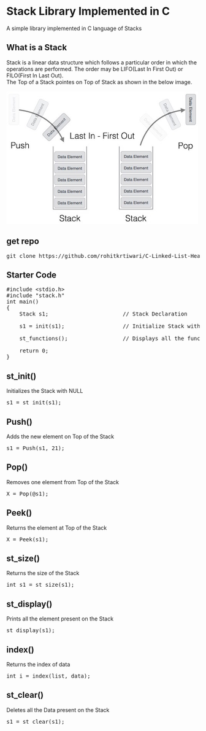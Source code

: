 # **Stack Library Implemented in C**

A simple library implemented in C language of Stacks

## **What is a Stack**
Stack is a linear data structure which follows a particular order in which the operations are performed. The order may be LIFO(Last In First Out) or FILO(First In Last Out).<br> 
The Top of a Stack pointes on Top of Stack as shown in the below image.
<br><br>
<img src="images/stack_representation.jpg">


## **get repo**
<pre>
git clone https://github.com/rohitkrtiwari/C-Linked-List-Header.git 
</pre>


## **Starter Code**
<pre>
#include &lt;stdio.h&gt;
#include "stack.h"
int main()
{
    Stack s1;                       // Stack Declaration

    s1 = init(s1);                  // Initialize Stack with NULL
    
    st_functions();                 // Displays all the functions of this module

    return 0;
}
</pre>

## **st_init()**
Initializes the Stack with NULL 
<pre>
s1 = st_init(s1);
</pre>

## **Push()**
Adds the new element on Top of the Stack
<pre>
s1 = Push(s1, 21);
</pre>

## **Pop()**
Removes one element from Top of the Stack
<pre>
X = Pop(@s1);
</pre>

## **Peek()**
Returns  the element at Top of the Stack
<pre>
X = Peek(s1);
</pre>

## **st_size()**
Returns the size of the Stack
<pre>
int s1 = st_size(s1);
</pre>

## **st_display()**
Prints all the element present on the Stack
<pre>
st_display(s1);
</pre>

## **index()**
Returns the index of data
<pre>
int i = index(list, data);
</pre>

## **st_clear()**
Deletes all the Data present on the Stack
<pre>
s1 = st_clear(s1);
</pre>

